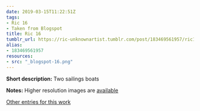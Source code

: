 ```yaml
---
date: 2019-03-15T11:22:51Z
tags:
- Ric 16
- Taken from Blogspot
title: Ric 16
tumblr_url: https://ric-unknownartist.tumblr.com/post/183469561957/ric16
alias:
- 183469561957
resources:
- src: "_blogspot-16.png"
---
```


**Short description:** Two sailings boats

**Notes:** Higher resolution images are [available](/tags/Ric-16)

[Other entries for this work](/tags/Ric-16)
